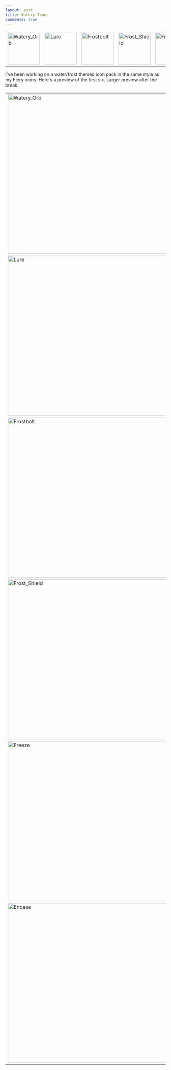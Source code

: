 ```yaml
---
layout: post
title: Watery Icons
comments: true
---
```


<table style="margin-left:auto; margin-right:auto;">
  <tr>
    <td>
      <img src="http://orig09.deviantart.net/c38f/f/2015/162/d/b/watery_orb_by_mmmcgill1232-d8ww63k.png" alt="Watery_Orb" style="width: 100px;"/>
    </td>
    <td>
      <img src="http://orig04.deviantart.net/0b78/f/2015/162/c/a/lure_by_mmmcgill1232-d8ww5xl.png" alt="Lure" style="width: 100px;"/>
    </td>
    <td>
      <img src="http://orig02.deviantart.net/46b1/f/2015/162/6/1/frostbolt_by_mmmcgill1232-d8ww5x8.png" alt="Frostbolt" style="width: 100px;"/>
    </td>
    <td>
      <img src="http://orig02.deviantart.net/ae13/f/2015/162/3/9/frost_shield_by_mmmcgill1232-d8ww5ud.png" alt="Frost_Shield" style="width: 100px;"/>
    </td>
    <td>
      <img src="http://orig11.deviantart.net/b697/f/2015/162/a/2/freeze_by_mmmcgill1232-d8ww5f1.png" alt="Freeze" style="width: 100px;"/>
    </td>
    <td>
      <img src="http://orig15.deviantart.net/fad7/f/2015/162/0/5/encase_by_mmmcgill1232-d8ww57d.png" alt="Encase" style="width: 100px;"/>
    </td>
  </tr>
</table>

I've been working on a water/frost themed icon pack in the same style as my Fiery icons. Here's a preview of the first six. Larger preview after the break.

<span class="more"></span>

<table style="margin-left:auto; margin-right:auto;">
  <tr>
    <td>
      <img src="http://orig09.deviantart.net/c38f/f/2015/162/d/b/watery_orb_by_mmmcgill1232-d8ww63k.png" alt="Watery_Orb" style="width: 500px;"/>
    </td>
  </tr>
  <tr>
    <td>
      <img src="http://orig04.deviantart.net/0b78/f/2015/162/c/a/lure_by_mmmcgill1232-d8ww5xl.png" alt="Lure" style="width: 500px;"/>
    </td>
  </tr>
  <tr>
    <td>
      <img src="http://orig02.deviantart.net/46b1/f/2015/162/6/1/frostbolt_by_mmmcgill1232-d8ww5x8.png" alt="Frostbolt" style="width: 500px;"/>
    </td>
  </tr>
  <tr>
    <td>
      <img src="http://orig02.deviantart.net/ae13/f/2015/162/3/9/frost_shield_by_mmmcgill1232-d8ww5ud.png" alt="Frost_Shield" style="width: 500px;"/>
    </td>
  </tr>
  <tr>
    <td>
      <img src="http://orig11.deviantart.net/b697/f/2015/162/a/2/freeze_by_mmmcgill1232-d8ww5f1.png" alt="Freeze" style="width: 500px;"/>
    </td>
  </tr>
  <tr>
    <td>
      <img src="http://orig15.deviantart.net/fad7/f/2015/162/0/5/encase_by_mmmcgill1232-d8ww57d.png" alt="Encase" style="width: 500px;"/>
    </td>
  </tr>
</table>

